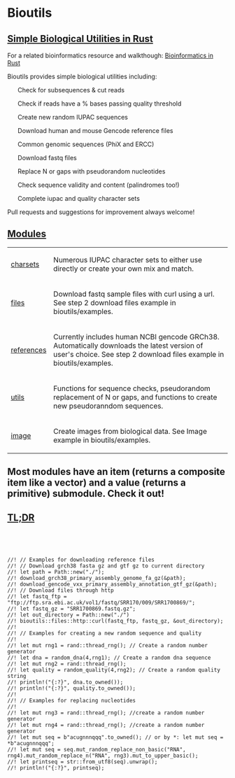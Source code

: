 # Bioutils

<h2 id="quick-start" class="section-header"><a href="#quick-start">Simple Biological Utilities in Rust</a></h2>

For a related bioinformatics resource and walkthough:
[Bioinformatics in Rust](https://kana4.github.io/bioinformatics_rust_book/)

<p>Bioutils provides simple biological utilities including:
    <ul> Check for subsequences & cut reads </ul>
    <ul> Check if reads have a % bases passing quality threshold </ul>
    <ul> Create new random IUPAC sequences </ul>
    <ul> Download human and mouse Gencode reference files </ul>
    <ul> Common genomic sequences (PhiX and ERCC) </ul>
    <ul> Download fastq files </ul>
    <ul> Replace N or gaps with pseudorandom nucleotides </ul>
    <ul> Check sequence validity and content (palindromes too!) </ul>
    <ul> Complete iupac and quality character sets </ul>
</p>

<p> Pull requests and suggestions for improvement always welcome!</p>

</p></pre></div>
</div><h2 id='modules' class='section-header'><a href="#modules">Modules</a></h2>
<table><tr class='module-item'><td><a class="mod" href="charsets/index.html" title='bioutils::charsets mod'>charsets</a></td><td class='docblock-short'><p>Numerous IUPAC character sets to either use directly or create your own mix and match.</p></td></tr><tr class='module-item'><td><a class="mod" href="files/index.html" title='bioutils::files mod'>files</a></td><td class='docblock-short'><p>Download fastq sample files with curl using a url. See step 2 download files example in bioutils/examples.</p></td></tr><tr class='module-item'><td><a class="mod" href="references/index.html" title='bioutils::references mod'>references</a></td><td class='docblock-short'><p>Currently includes human NCBI gencode GRCh38. Automatically downloads the latest version of user's choice. See step 2 download files example in bioutils/examples.</p>
</td></tr><tr class='module-item'><td><a class="mod" href="utils/index.html" title='bioutils::utils mod'>utils</a></td><td class='docblock-short'><p>Functions for sequence checks, pseudorandom replacement of N or gaps, and functions to create new pseudoranndom sequences.</p></td></tr>
<tr class='module-item'><td><a class="mod" href="charsets/index.html" title='bioutils::charsets mod'>image</a></td><td class='docblock-short'><p>Create images from biological data. See Image example in bioutils/examples.</p></td></tr>
</table></section><section id="search" class="content hidden"></section><section class="footer"></section>

## Most modules have an item (returns a composite item like a vector) and a value (returns a primitive) submodule. Check it out!

<h2 id="quick-start" class="section-header"><a href="#quick-start">TL;DR</a></h2>
<div class="example-wrap"><pre class="rust rust-example-rendered"><p>


```
//! // Examples for downloading reference files
//! // Download grch38 fasta gz and gtf gz to current directory
//! let path = Path::new("./");
//! download_grch38_primary_assembly_genome_fa_gz(&path);
//! download_gencode_vxx_primary_assembly_annotation_gtf_gz(&path);
//! // Download files through http
//! let fastq_ftp = "ftp://ftp.sra.ebi.ac.uk/vol1/fastq/SRR170/009/SRR1700869/";
//! let fastq_gz = "SRR1700869.fastq.gz";
//! let out_directory = Path::new("./")
//! bioutils::files::http::curl(fastq_ftp, fastq_gz, &out_directory);
//!
//! // Examples for creating a new random sequence and quality 
//!
//! let mut rng1 = rand::thread_rng(); // Create a random number generator
//! let dna = random_dna(4,rng1); // Create a random dna sequence
//! let mut rng2 = rand::thread_rng();
//! let quality = random_quality(4,rng2); // Create a random quality string
//! println!("{:?}", dna.to_owned());
//! println!("{:?}", quality.to_owned());
//!
//! // Examples for replacing nucleotides
//!
//! let mut rng3 = rand::thread_rng(); //create a random number generator
//! let mut rng4 = rand::thread_rng(); //create a random number generator
//! let mut seq = b"acugnnnqqq".to_owned(); // or by *: let mut seq = *b"acugnnnqqq";
//! let mut seq = seq.mut_random_replace_non_basic("RNA", rng4).mut_random_replace_n("RNA", rng3).mut_to_upper_basic();
//! let printseq = str::from_utf8(seq).unwrap();
//! println!("{:?}", printseq);
```